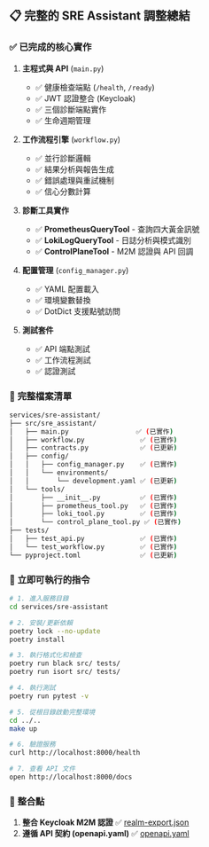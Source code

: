 ## 📋 **完整的 SRE Assistant 調整總結**

### ✅ **已完成的核心實作**

1. **主程式與 API** (`main.py`)
   - ✅ 健康檢查端點 (`/health`, `/ready`)
   - ✅ JWT 認證整合 (Keycloak)
   - ✅ 三個診斷端點實作
   - ✅ 生命週期管理

2. **工作流程引擎** (`workflow.py`)
   - ✅ 並行診斷邏輯
   - ✅ 結果分析與報告生成
   - ✅ 錯誤處理與重試機制
   - ✅ 信心分數計算

3. **診斷工具實作**
   - ✅ **PrometheusQueryTool** - 查詢四大黃金訊號
   - ✅ **LokiLogQueryTool** - 日誌分析與模式識別
   - ✅ **ControlPlaneTool** - M2M 認證與 API 回調

4. **配置管理** (`config_manager.py`)
   - ✅ YAML 配置載入
   - ✅ 環境變數替換
   - ✅ DotDict 支援點號訪問

5. **測試套件**
   - ✅ API 端點測試
   - ✅ 工作流程測試
   - ✅ 認證測試

### 📂 **完整檔案清單**

```bash
services/sre-assistant/
├── src/sre_assistant/
│   ├── main.py                 ✅ (已實作)
│   ├── workflow.py              ✅ (已實作)
│   ├── contracts.py             ✅ (已更新)
│   ├── config/
│   │   ├── config_manager.py    ✅ (已實作)
│   │   └── environments/
│   │       └── development.yaml ✅ (已更新)
│   └── tools/
│       ├── __init__.py          ✅ (已實作)
│       ├── prometheus_tool.py   ✅ (已實作)
│       ├── loki_tool.py         ✅ (已實作)
│       └── control_plane_tool.py ✅ (已實作)
├── tests/
│   ├── test_api.py              ✅ (已實作)
│   └── test_workflow.py         ✅ (已實作)
└── pyproject.toml               ✅ (已更新)
```

### 🚀 **立即可執行的指令**

```bash
# 1. 進入服務目錄
cd services/sre-assistant

# 2. 安裝/更新依賴
poetry lock --no-update
poetry install

# 3. 執行格式化和檢查
poetry run black src/ tests/
poetry run isort src/ tests/

# 4. 執行測試
poetry run pytest -v

# 5. 從根目錄啟動完整環境
cd ../..
make up

# 6. 驗證服務
curl http://localhost:8000/health

# 7. 查看 API 文件
open http://localhost:8000/docs
```

### 🔄 **整合點**

1. **整合 Keycloak M2M 認證** ✅ [realm-export.json](pkg/auth/keycloak/realm-export.json)
2. **遵循 API 契約 (openapi.yaml)** ✅ [openapi.yaml](pkg/api/openapi.yaml)


